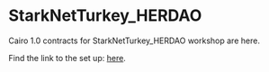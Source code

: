 # StarkNetTurkey_HERDAO
Cairo 1.0 contracts for StarkNetTurkey_HERDAO workshop are here.


Find the link to the set up: [here](https://book.starknet.io/chapter_1/environment_setup.html).

